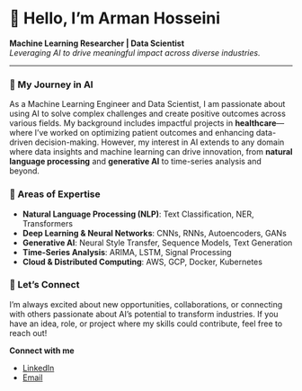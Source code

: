# 👋 Hello, I’m Arman Hosseini

**Machine Learning Researcher | Data Scientist**  
*Leveraging AI to drive meaningful impact across diverse industries.*

---

### 🚀 My Journey in AI

As a Machine Learning Engineer and Data Scientist, I am passionate about using AI to solve complex challenges and create positive outcomes across various fields. My background includes impactful projects in **healthcare**—where I’ve worked on optimizing patient outcomes and enhancing data-driven decision-making. However, my interest in AI extends to any domain where data insights and machine learning can drive innovation, from **natural language processing** and **generative AI** to time-series analysis and beyond.

### 🔧 Areas of Expertise
- **Natural Language Processing (NLP)**: Text Classification, NER, Transformers
- **Deep Learning & Neural Networks**: CNNs, RNNs, Autoencoders, GANs
- **Generative AI**: Neural Style Transfer, Sequence Models, Text Generation
- **Time-Series Analysis**: ARIMA, LSTM, Signal Processing
- **Cloud & Distributed Computing**: AWS, GCP, Docker, Kubernetes

### 🤝 Let’s Connect

I’m always excited about new opportunities, collaborations, or connecting with others passionate about AI’s potential to transform industries. If you have an idea, role, or project where my skills could contribute, feel free to reach out!

**Connect with me**  
- [LinkedIn](https://www.linkedin.com/in/arman-hosseini95)
- [Email](mailto:shoss24@uwo.ca)



<!--
- 👋 Hi, I’m @HosseiniArman
- 👀 I’m interested in ...
- 🌱 I’m currently learning ...
- 💞️ I’m looking to collaborate on ...
- 📫 How to reach me ...
- 😄 Pronouns: ...
- ⚡ Fun fact: ...

- 

<!---
HosseiniArman/HosseiniArman is a ✨ special ✨ repository because its `README.md` (this file) appears on your GitHub profile.
You can click the Preview link to take a look at your changes.
--->
